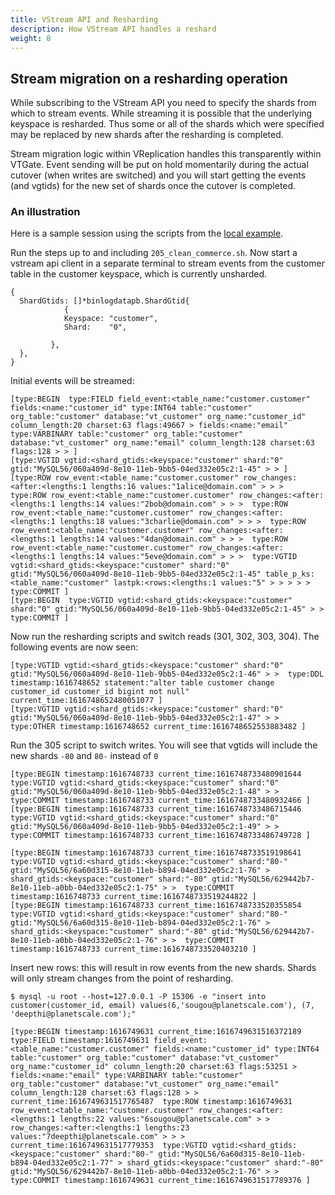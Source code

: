 ```yaml
---
title: VStream API and Resharding
description: How VStream API handles a reshard
weight: 8
---
```


## Stream migration on a resharding operation

While subscribing to the VStream API you need to specify the shards from which to stream events. While streaming it is
possible that the underlying keyspace is resharded. Thus some or all of the shards which were specified may be replaced
by new shards after the resharding is completed.

Stream migration logic within VReplication handles this transparently within VTGate. Event sending will be put on hold
momentarily during the actual cutover (when writes are switched) and you will start getting the events (and vgtids) for
the new set of shards once the cutover is completed.

### An illustration

Here is a sample session using the scripts from the [local example](/docs/get-started/local).

Run the steps up to and including `205_clean_commerce.sh`. Now start a vstream api client in a separate terminal to
stream events from the customer table in the customer keyspace, which is currently unsharded.

```
{
  ShardGtids: []*binlogdatapb.ShardGtid{
			{
          	Keyspace: "customer",
          	Shard:    "0",

	     },
  },
}
```

Initial events will be streamed:

```
[type:BEGIN  type:FIELD field_event:<table_name:"customer.customer" fields:<name:"customer_id" type:INT64 table:"customer" org_table:"customer" database:"vt_customer" org_name:"customer_id" column_length:20 charset:63 flags:49667 > fields:<name:"email" type:VARBINARY table:"customer" org_table:"customer" database:"vt_customer" org_name:"email" column_length:128 charset:63 flags:128 > > ]
[type:VGTID vgtid:<shard_gtids:<keyspace:"customer" shard:"0" gtid:"MySQL56/060a409d-8e10-11eb-9bb5-04ed332e05c2:1-45" > > ]
[type:ROW row_event:<table_name:"customer.customer" row_changes:<after:<lengths:1 lengths:16 values:"1alice@domain.com" > > >  type:ROW row_event:<table_name:"customer.customer" row_changes:<after:<lengths:1 lengths:14 values:"2bob@domain.com" > > >  type:ROW row_event:<table_name:"customer.customer" row_changes:<after:<lengths:1 lengths:18 values:"3charlie@domain.com" > > >  type:ROW row_event:<table_name:"customer.customer" row_changes:<after:<lengths:1 lengths:14 values:"4dan@domain.com" > > >  type:ROW row_event:<table_name:"customer.customer" row_changes:<after:<lengths:1 lengths:14 values:"5eve@domain.com" > > >  type:VGTID vgtid:<shard_gtids:<keyspace:"customer" shard:"0" gtid:"MySQL56/060a409d-8e10-11eb-9bb5-04ed332e05c2:1-45" table_p_ks:<table_name:"customer" lastpk:<rows:<lengths:1 values:"5" > > > > >  type:COMMIT ]
[type:BEGIN  type:VGTID vgtid:<shard_gtids:<keyspace:"customer" shard:"0" gtid:"MySQL56/060a409d-8e10-11eb-9bb5-04ed332e05c2:1-45" > >  type:COMMIT ]
```

Now run the resharding scripts and switch reads (301, 302, 303, 304). The following events are now seen:

```
[type:VGTID vgtid:<shard_gtids:<keyspace:"customer" shard:"0" gtid:"MySQL56/060a409d-8e10-11eb-9bb5-04ed332e05c2:1-46" > >  type:DDL timestamp:1616748652 statement:"alter table customer change customer_id customer_id bigint not null" current_time:1616748652480051077 ]
[type:VGTID vgtid:<shard_gtids:<keyspace:"customer" shard:"0" gtid:"MySQL56/060a409d-8e10-11eb-9bb5-04ed332e05c2:1-47" > >  type:OTHER timestamp:1616748652 current_time:1616748652553883482 ]
```

Run the 305 script to switch writes. You will see that vgtids will include the new shards `-80` and `80-` instead of `0`

```
[type:BEGIN timestamp:1616748733 current_time:1616748733480901644  type:VGTID vgtid:<shard_gtids:<keyspace:"customer" shard:"0" gtid:"MySQL56/060a409d-8e10-11eb-9bb5-04ed332e05c2:1-48" > >  type:COMMIT timestamp:1616748733 current_time:1616748733480932466 ]
[type:BEGIN timestamp:1616748733 current_time:1616748733486715446  type:VGTID vgtid:<shard_gtids:<keyspace:"customer" shard:"0" gtid:"MySQL56/060a409d-8e10-11eb-9bb5-04ed332e05c2:1-49" > >  type:COMMIT timestamp:1616748733 current_time:1616748733486749728 ]

[type:BEGIN timestamp:1616748733 current_time:1616748733519198641  type:VGTID vgtid:<shard_gtids:<keyspace:"customer" shard:"80-" gtid:"MySQL56/6a60d315-8e10-11eb-b894-04ed332e05c2:1-76" > shard_gtids:<keyspace:"customer" shard:"-80" gtid:"MySQL56/629442b7-8e10-11eb-a0bb-04ed332e05c2:1-75" > >  type:COMMIT timestamp:1616748733 current_time:1616748733519244822 ]
[type:BEGIN timestamp:1616748733 current_time:1616748733520355854  type:VGTID vgtid:<shard_gtids:<keyspace:"customer" shard:"80-" gtid:"MySQL56/6a60d315-8e10-11eb-b894-04ed332e05c2:1-76" > shard_gtids:<keyspace:"customer" shard:"-80" gtid:"MySQL56/629442b7-8e10-11eb-a0bb-04ed332e05c2:1-76" > >  type:COMMIT timestamp:1616748733 current_time:1616748733520403210 ]
```

Insert new rows: this will result in row events from the new shards. Shards will only stream changes from the point of
resharding.

```
$ mysql -u root --host=127.0.0.1 -P 15306 -e "insert into customer(customer_id, email) values(6,'sougou@planetscale.com'), (7, 'deepthi@planetscale.com');"
```

```
[type:BEGIN timestamp:1616749631 current_time:1616749631516372189  type:FIELD timestamp:1616749631 field_event:<table_name:"customer.customer" fields:<name:"customer_id" type:INT64 table:"customer" org_table:"customer" database:"vt_customer" org_name:"customer_id" column_length:20 charset:63 flags:53251 > fields:<name:"email" type:VARBINARY table:"customer" org_table:"customer" database:"vt_customer" org_name:"email" column_length:128 charset:63 flags:128 > > current_time:1616749631517765487  type:ROW timestamp:1616749631 row_event:<table_name:"customer.customer" row_changes:<after:<lengths:1 lengths:22 values:"6sougou@planetscale.com" > > row_changes:<after:<lengths:1 lengths:23 values:"7deepthi@planetscale.com" > > > current_time:1616749631517779353  type:VGTID vgtid:<shard_gtids:<keyspace:"customer" shard:"80-" gtid:"MySQL56/6a60d315-8e10-11eb-b894-04ed332e05c2:1-77" > shard_gtids:<keyspace:"customer" shard:"-80" gtid:"MySQL56/629442b7-8e10-11eb-a0bb-04ed332e05c2:1-76" > >  type:COMMIT timestamp:1616749631 current_time:1616749631517789376 ]
```
